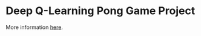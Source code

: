 # Deep Q-Learning Pong Game Project

More information [here](https://github.com/marionmck/My-Coding-Projects#ai--reinforcement-learning-deep-q-learning--pong-game).
